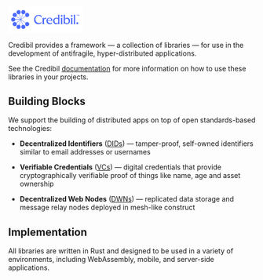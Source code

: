 <img src="logo-lockup.svg" alt="logo" width="30%"/>

Credibil provides a framework — a collection of libraries — for use in the
development of antifragile, hyper-distributed applications.

See the Credibil [documentation](https://docs.credibil.io) for more information on 
how to use these libraries in your projects.

## Building Blocks

We support the building of distributed apps on top of open standards-based 
technologies:

- **Decentralized Identifiers** ([DIDs](https://github.com/credibil/did)) — 
tamper-proof, self-owned identifiers similar to email addresses or usernames

- **Verifiable Credentials** ([VCs](https://github.com/credibil/vc)) — digital 
credentials that provide cryptographically verifiable proof of things
like name, age and asset ownership

- **Decentralized Web Nodes** ([DWNs](https://github.com/credibil/dwn)) — 
replicated data storage and message relay nodes deployed in mesh-like construct

## Implementation

All libraries are written in Rust and designed to be used in a variety of 
environments, including WebAssembly, mobile, and server-side applications.



